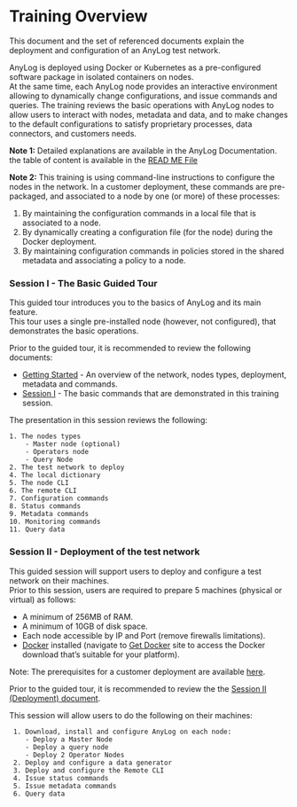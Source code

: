 # Training Overview

This document and the set of referenced documents explain the deployment and configuration of an AnyLog test network.

AnyLog is deployed using Docker or Kubernetes as a pre-configured software package in isolated containers on nodes.  
At the same time, each AnyLog node provides an interactive environment allowing to dynamically change configurations, 
and issue commands and queries. 
The training reviews the basic operations with AnyLog nodes to allow users to interact with nodes, metadata and data, and 
to make changes to the default configurations to satisfy proprietary processes, data connectors, and customers needs.

**Note 1:** Detailed explanations are available in the AnyLog Documentation. the table of content is available in the 
[READ ME File](../README.md)

**Note 2:** This training is using command-line instructions to configure the nodes in the network.
In a customer deployment, these commands are pre-packaged, and associated to a node by one (or more) of these processes:
1) By maintaining the configuration commands in a local file that is associated to a node.
2) By dynamically creating a configuration file (for the node) during the Docker deployment.
3) By maintaining configuration commands in policies stored in the shared metadata and associating a policy to a node.
 
### Session I - The Basic Guided Tour
 This guided tour introduces you to the basics of AnyLog and its main feature.  
 This tour uses a single pre-installed node (however, not configured), that demonstrates the basic operations.
 
 Prior to the guided tour, it is recommended to review the following documents:
 * [Getting Started](../getting%20started.md) - An overview of the network, nodes types, deployment, metadata and commands.
 * [Session I](onboarding.md) - The basic commands that are demonstrated in this training session. 
 
The presentation in this session reviews the following:

    1. The nodes types
        - Master node (optional)
        - Operators node
        - Query Node   
    2. The test network to deploy
    4. The local dictionary
    5. The node CLI
    6. The remote CLI
    7. Configuration commands
    8. Status commands
    9. Metadata commands
    10. Monitoring commands
    11. Query data  
    
### Session II - Deployment of the test network
   This guided session will support users to deploy and configure a test network on their machines.  
   Prior to this session, users are required to prepare 5 machines (physical or virtual) as follows:
   * A minimum of 256MB of RAM.
   * A minimum of 10GB of disk space.
   * Each node accessible by IP and Port (remove firewalls limitations).
   * [Docker](https://docs.docker.com/) installed (navigate to [Get Docker](https://docs.docker.com/get-docker/) site to access
   the Docker download that’s suitable for your platform).

   Note: The prerequisites for a customer deployment are available [here](..//deployments/Prerequisite.md).
   
   Prior to the guided tour, it is recommended to review the the [Session II (Deployment) document](Session%20II%20(Deployment).md).  
        
   This session will allow users to do the following on their machines:
   
     1. Download, install and configure AnyLog on each node:
        - Deploy a Master Node
        - Deploy a query node
        - Deploy 2 Operator Nodes
     2. Deploy and configure a data generator
     3. Deploy and configure the Remote CLI
     4. Issue status commands
     5. Issue metadata commands
     6. Query data  
      

  
